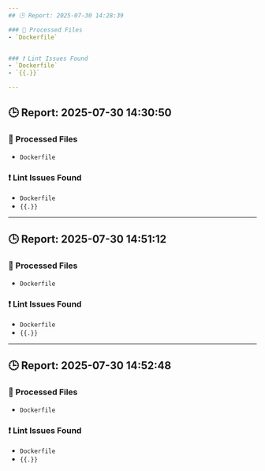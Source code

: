 ```yaml
---
## 🕒 Report: 2025-07-30 14:28:39

### 📂 Processed Files
- `Dockerfile`


### ❗ Lint Issues Found
- `Dockerfile`
- `{{.}}`

---
```

## 🕒 Report: 2025-07-30 14:30:50

### 📂 Processed Files
- `Dockerfile`


### ❗ Lint Issues Found
- `Dockerfile`
- `{{.}}`

---
## 🕒 Report: 2025-07-30 14:51:12

### 📂 Processed Files
- `Dockerfile`


### ❗ Lint Issues Found
- `Dockerfile`
- `{{.}}`

---
## 🕒 Report: 2025-07-30 14:52:48

### 📂 Processed Files
- `Dockerfile`


### ❗ Lint Issues Found
- `Dockerfile`
- `{{.}}`

